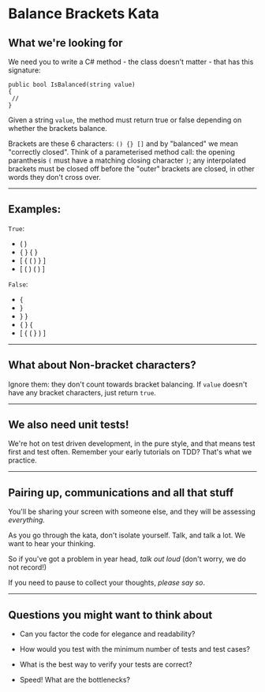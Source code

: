 # Balance Brackets Kata

## What we're looking for

We need you to write a C# method - the class doesn't matter - that has this signature:

```
public bool IsBalanced(string value)
{
 // 
}
```

Given a string ``value``, the method must return true or false depending on whether the brackets balance.


Brackets are these 6 characters: ``() {} []`` and by "balanced" we mean "correctly closed". Think of a parameterised method call: the opening paranthesis ``(`` must have a matching closing character ``)``; any interpolated brackets must be closed off before the "outer" brackets are closed, in other words they don't cross over.

---

## Examples:

``True``:

- ( )
- { } { }
- [ { ( ) } ]
- [ ( ) ( ) ]

``False``:

- {
- }
- } }
- { } {
- [ { ( } ) ]

---

## What about Non-bracket characters?

Ignore them: they don't count towards bracket balancing. If ``value`` doesn't have any bracket characters, just return ``true``.

---

## We also need unit tests!

We're hot on test driven development, in the pure style, and that means test first and test often. Remember your early tutorials on TDD? That's what we practice.

---

## Pairing up, communications and all that stuff

You'll be sharing your screen with someone else, and they will be assessing *everything.*

As you go through the kata, don't isolate yourself. Talk, and talk a lot. We want to hear your thinking. 

So if you've got a problem in year head, *talk out loud* (don't worry, we do not record!)

If you need to pause to collect your thoughts, *please say so*. 

---

## Questions you might want to think about

* Can you factor the code for elegance and readability?

* How would you test with the minimum number of tests and test cases?

* What is the best way to verify your tests are correct?

* Speed! What are the bottlenecks?
